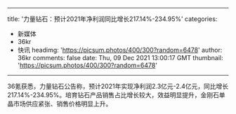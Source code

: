 
---
title: '力量钻石：预计2021年净利润同比增长217.14%-234.95%'
categories: 
 - 新媒体
 - 36kr
 - 快讯
headimg: 'https://picsum.photos/400/300?random=6478'
author: 36kr
comments: false
date: Thu, 09 Dec 2021 13:00:17 GMT
thumbnail: 'https://picsum.photos/400/300?random=6478'
---

<div>   
36氪获悉，力量钻石公告称，预计2021年实现净利润2.3亿元-2.4亿元，同比增长217.14%-234.95%。培育钻石产品销售占比增长较大，效益明显提升，金刚石单晶市场供应紧张、销售价格明显上升。  
</div>
            